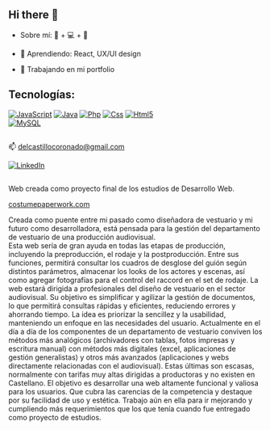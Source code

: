 ## Hi there 👋

- Sobre mí: 🎨 + 💻 + 🌼

- 🌱 Aprendiendo: React, UX/UI design
- 💪 Trabajando en mi portfolio 
  

## Tecnologías:

[![JavaScript](https://img.shields.io/badge/JavaScript-F7DF1E?style=for-the-badge&logo=javascript&logoColor=white&labelColor=101010)]()
[![Java](https://img.shields.io/badge/Java-007396?style=for-the-badge&logo=java&logoColor=white&labelColor=101010)]()
[![Php](https://img.shields.io/badge/Php-007396?style=for-the-badge&logo=php&logoColor=white&labelColor=101010)]()
[![Css](https://img.shields.io/badge/Css-007396?style=for-the-badge&logo=css&logoColor=white&labelColor=101010)]()
[![Html5](https://img.shields.io/badge/Html-007396?style=for-the-badge&logo=html&logoColor=white&labelColor=101010)]()
</br>
[![MySQL](https://img.shields.io/badge/MySQL-4479A1?style=for-the-badge&logo=mysql&logoColor=white&labelColor=101010)]()

## 
📫 delcastillocoronado@gmail.com
</br>

[![LinkedIn](https://img.shields.io/badge/LinkedIn-Marina_Del_Castillo-0077B5?style=for-the-badge&logo=linkedin&logoColor=white&labelColor=101010)](https://www.linkedin.com/in/marina-del-castillo-coronado/)

##
Web creada como proyecto final de los estudios de Desarrollo Web.

[costumepaperwork.com](https://costumepaperwork.000webhostapp.com/)

Creada como puente entre mi pasado como diseñadora de vestuario y mi futuro como desarrolladora, está pensada para la gestión del departamento de vestuario de una producción audiovisual.  
Esta web sería de gran ayuda en todas las etapas de producción, incluyendo la preproducción, el rodaje y la postproducción. Entre sus funciones, permitirá consultar los cuadros de desglose del guión según distintos parámetros, almacenar los looks de los actores y escenas, así como agregar fotografías para el control del raccord en el set de rodaje. 
La web estará dirigida a profesionales del diseño de vestuario en el sector audiovisual. Su objetivo es simplificar y agilizar la gestión de documentos, lo que permitirá consultas rápidas y eficientes, reduciendo errores y ahorrando tiempo.
La idea es priorizar la sencillez y la usabilidad, manteniendo un enfoque en las necesidades del usuario. Actualmente en el día a día de los componentes de un departamento de vestuario conviven los métodos más analógicos (archivadores con tablas, fotos impresas y escritura manual) con métodos más digitales (excel, aplicaciones de gestión generalistas) y otros más avanzados (aplicaciones y webs directamente relacionadas con el audiovisual). Estas últimas son escasas, normalmente con tarifas muy altas dirigidas a productoras y no existen en Castellano.
El objetivo es desarrollar una web altamente funcional y valiosa para los usuarios. Que cubra las carencias de la competencia y destaque por su facilidad de uso y estética.
Trabajo aún en ella para ir mejorando y cumpliendo más requerimientos que los que tenía cuando fue entregado como proyecto de estudios.



<!--
**reenaBit/reenaBit** is a ✨ _special_ ✨ repository because its `README.md` (this file) appears on your GitHub profile.

Here are some ideas to get you started:

- 🔭 I’m currently working on ...
- 🌱 I’m currently learning ...
- 👯 I’m looking to collaborate on ...
- 🤔 I’m looking for help with ...
- 💬 Ask me about ...
- 📫 How to reach me: ...
- 😄 Pronouns: ...
- ⚡ Fun fact: ...
-->
